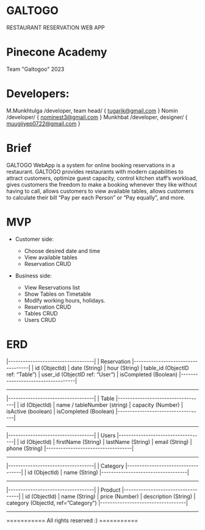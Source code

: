 # GALTOGO

RESTAURANT RESERVATION WEB APP

# Pinecone Academy

Team "Galtogoo" 2023

# Developers:

M.Munkhtulga /developer, team head/ { tugarik@gmail.com }
Nomin /developer/ { nominest3@gmail.com }
Munkhbat /developer, designer/ { muugiiyep0722@gmail.com }

# Brief

GALTOGO WebApp is a system for online booking reservations in a restaurant. GALTOGO provides restaurants with modern capabilities to attract customers, optimize guest capacity, control kitchen staff’s workload, gives customers the freedom to make a booking whenever they like without having to call, allows customers to view available tables, allows customers to calculate their bill “Pay per each Person” or “Pay equally”, and more.

# MVP

- Customer side:

  - Choose desired date and time
  - View available tables
  - Reservation CRUD

- Business side:

  - View Reservations list
  - Show Tables on Timetable
  - Modify working hours, holidays.
  - Reservation CRUD
  - Tables CRUD
  - Users CRUD

# ERD

|-----------------------------------|
| Reservation
|-----------------------------------|
| id (ObjectId)
| date (String)
| hour (String)
| table_id (ObjectID ref: “Table”)
| user_id (ObjectID ref: “User”)
| isCompleted (Boolean)
|-----------------------------------|

---

|-----------------------------------|
| Table
|-----------------------------------|
| id (ObjectId)
| name / tableNumber (string)
| capacity (Number)
| isActive (boolean)
| isCompleted (Boolean)
|-----------------------------------|

---

|-----------------------------------|
| Users
|-----------------------------------|
| id (ObjectId)
| firstName (String)
| lastName (String)
| email (String)
| phone (String)
|-----------------------------------|

---

|-----------------------------------|
| Category
|-----------------------------------|
| id (ObjectId)
| name (String)
|-----------------------------------|

---

|-----------------------------------|
| Product
|-----------------------------------|
| id (ObjectId)
| name (String)
| price (Number)
| description (String)
| category (ObjectId, ref=”Category”)
|-----------------------------------|

---

=========== All rights reserved :) ===========
